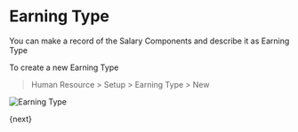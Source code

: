# Earning Type

You can make a record of the Salary Components and describe it as Earning Type

To create a new Earning Type

> Human Resource > Setup > Earning Type > New

<img class="screenshot" alt="Earning Type" src="/docs/assets/img/human-resources/earning-type.png">


{next}
